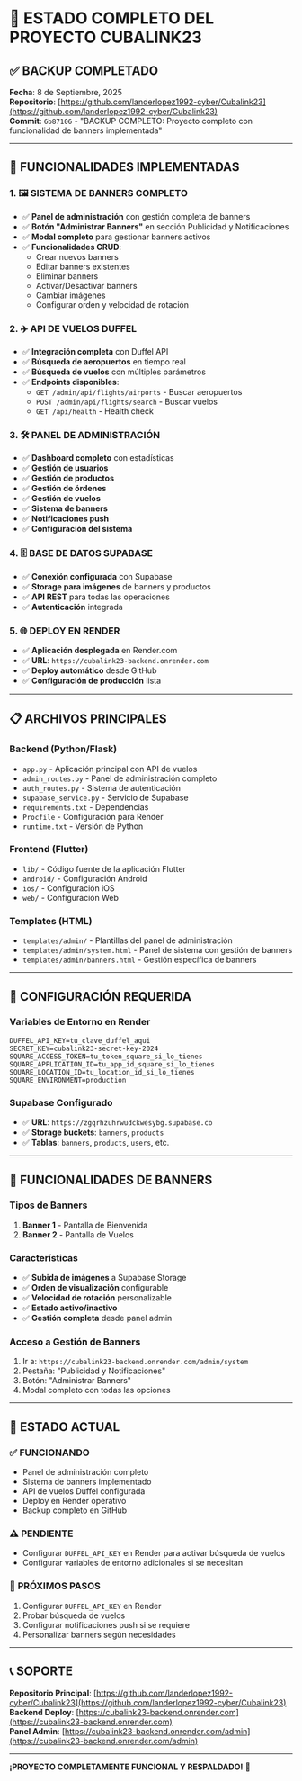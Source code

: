 # 🚀 ESTADO COMPLETO DEL PROYECTO CUBALINK23

## ✅ BACKUP COMPLETADO
**Fecha**: 8 de Septiembre, 2025  
**Repositorio**: [https://github.com/landerlopez1992-cyber/Cubalink23](https://github.com/landerlopez1992-cyber/Cubalink23)  
**Commit**: `6b87106` - "BACKUP COMPLETO: Proyecto completo con funcionalidad de banners implementada"

---

## 🎯 FUNCIONALIDADES IMPLEMENTADAS

### 1. 🖼️ **SISTEMA DE BANNERS COMPLETO**
- ✅ **Panel de administración** con gestión completa de banners
- ✅ **Botón "Administrar Banners"** en sección Publicidad y Notificaciones
- ✅ **Modal completo** para gestionar banners activos
- ✅ **Funcionalidades CRUD**:
  - Crear nuevos banners
  - Editar banners existentes
  - Eliminar banners
  - Activar/Desactivar banners
  - Cambiar imágenes
  - Configurar orden y velocidad de rotación

### 2. ✈️ **API DE VUELOS DUFFEL**
- ✅ **Integración completa** con Duffel API
- ✅ **Búsqueda de aeropuertos** en tiempo real
- ✅ **Búsqueda de vuelos** con múltiples parámetros
- ✅ **Endpoints disponibles**:
  - `GET /admin/api/flights/airports` - Buscar aeropuertos
  - `POST /admin/api/flights/search` - Buscar vuelos
  - `GET /api/health` - Health check

### 3. 🛠️ **PANEL DE ADMINISTRACIÓN**
- ✅ **Dashboard completo** con estadísticas
- ✅ **Gestión de usuarios**
- ✅ **Gestión de productos**
- ✅ **Gestión de órdenes**
- ✅ **Gestión de vuelos**
- ✅ **Sistema de banners**
- ✅ **Notificaciones push**
- ✅ **Configuración del sistema**

### 4. 🗄️ **BASE DE DATOS SUPABASE**
- ✅ **Conexión configurada** con Supabase
- ✅ **Storage para imágenes** de banners y productos
- ✅ **API REST** para todas las operaciones
- ✅ **Autenticación** integrada

### 5. 🌐 **DEPLOY EN RENDER**
- ✅ **Aplicación desplegada** en Render.com
- ✅ **URL**: `https://cubalink23-backend.onrender.com`
- ✅ **Deploy automático** desde GitHub
- ✅ **Configuración de producción** lista

---

## 📋 ARCHIVOS PRINCIPALES

### **Backend (Python/Flask)**
- `app.py` - Aplicación principal con API de vuelos
- `admin_routes.py` - Panel de administración completo
- `auth_routes.py` - Sistema de autenticación
- `supabase_service.py` - Servicio de Supabase
- `requirements.txt` - Dependencias
- `Procfile` - Configuración para Render
- `runtime.txt` - Versión de Python

### **Frontend (Flutter)**
- `lib/` - Código fuente de la aplicación Flutter
- `android/` - Configuración Android
- `ios/` - Configuración iOS
- `web/` - Configuración Web

### **Templates (HTML)**
- `templates/admin/` - Plantillas del panel de administración
- `templates/admin/system.html` - Panel de sistema con gestión de banners
- `templates/admin/banners.html` - Gestión específica de banners

---

## 🔧 CONFIGURACIÓN REQUERIDA

### **Variables de Entorno en Render**
```
DUFFEL_API_KEY=tu_clave_duffel_aqui
SECRET_KEY=cubalink23-secret-key-2024
SQUARE_ACCESS_TOKEN=tu_token_square_si_lo_tienes
SQUARE_APPLICATION_ID=tu_app_id_square_si_lo_tienes
SQUARE_LOCATION_ID=tu_location_id_si_lo_tienes
SQUARE_ENVIRONMENT=production
```

### **Supabase Configurado**
- ✅ **URL**: `https://zgqrhzuhrwudckwesybg.supabase.co`
- ✅ **Storage buckets**: `banners`, `products`
- ✅ **Tablas**: `banners`, `products`, `users`, etc.

---

## 🎯 FUNCIONALIDADES DE BANNERS

### **Tipos de Banners**
1. **Banner 1** - Pantalla de Bienvenida
2. **Banner 2** - Pantalla de Vuelos

### **Características**
- ✅ **Subida de imágenes** a Supabase Storage
- ✅ **Orden de visualización** configurable
- ✅ **Velocidad de rotación** personalizable
- ✅ **Estado activo/inactivo**
- ✅ **Gestión completa** desde panel admin

### **Acceso a Gestión de Banners**
1. Ir a: `https://cubalink23-backend.onrender.com/admin/system`
2. Pestaña: "Publicidad y Notificaciones"
3. Botón: "Administrar Banners"
4. Modal completo con todas las opciones

---

## 🚀 ESTADO ACTUAL

### ✅ **FUNCIONANDO**
- Panel de administración completo
- Sistema de banners implementado
- API de vuelos Duffel configurada
- Deploy en Render operativo
- Backup completo en GitHub

### ⚠️ **PENDIENTE**
- Configurar `DUFFEL_API_KEY` en Render para activar búsqueda de vuelos
- Configurar variables de entorno adicionales si se necesitan

### 🎯 **PRÓXIMOS PASOS**
1. Configurar `DUFFEL_API_KEY` en Render
2. Probar búsqueda de vuelos
3. Configurar notificaciones push si se requiere
4. Personalizar banners según necesidades

---

## 📞 SOPORTE

**Repositorio Principal**: [https://github.com/landerlopez1992-cyber/Cubalink23](https://github.com/landerlopez1992-cyber/Cubalink23)  
**Backend Deploy**: [https://cubalink23-backend.onrender.com](https://cubalink23-backend.onrender.com)  
**Panel Admin**: [https://cubalink23-backend.onrender.com/admin](https://cubalink23-backend.onrender.com/admin)

---

**¡PROYECTO COMPLETAMENTE FUNCIONAL Y RESPALDADO!** 🎉
